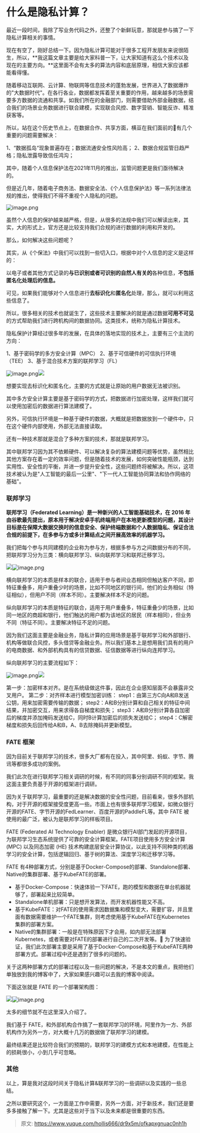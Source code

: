 # 什么是隐私计算？

最近一段时间，我除了写业务代码之外，还整了个新鲜玩意，那就是参与搞了一下隐私计算相关的事情。

现在有空了，刚好总结一下。因为隐私计算可能对于很多工程开发朋友来说很陌生，所以，**我这篇文章主要是给大家科普一下，让大家知道有这么个技术以及现在的主要方向。**这里面不会有太多的算法内容和底层原理，相信大家应该都能看得懂。

随着移动互联网、云计算、物联网等信息技术的蓬勃发展，世界进入了数据爆炸的"大数据时代"。在各行各业，数据都发挥着至关重要的作用，越来越多的场景需要多方数据的流通和共享。如我们所在的金融部门，则需要借助外部金融数据，结合我们的场景业务数据进行联合建模，实现联合风控、数字营销、智能反诈、精准获客等。

所以，站在这个历史节点上，在数据合作、共享方面，横亘在我们面前的有几个重要的问题需要解决：

1、“数据孤岛“现象普遍存在；数据流通安全性风险高；
2、数据合规监管日趋严格；隐私泄露导致信任鸿沟；

其中，随着个人信息保护法在2021年11月的推出，监管问题更是我们亟待解决的。

但是近几年，随着电子商务法、数据安全法、《个人信息保护法》等一系列法律法规的推出，使得我们不得不重视个人隐私的问题。

![image.png](./img/4puAmOi2ga9ZK2KM/1702098564103-1d245131-248d-46cb-adec-5eff437bdbb5-174056.png)

虽然个人信息的保护越来越严格，但是，从很多的法规中我们可以解读出来，其实，大的形式上，官方还是比较支持我们合规的进行数据的利用和开发的。

那么，如何解决这些问题呢？

其实，从《个保法》中我们可以找到一些切入口，根据中对个人信息的定义是这样的：

以电子或者其他方式记录的**与已识别或者可识别的自然人有关的**各种信息，**不包括匿名化处理后的信息。**

可见，如果我们能够对个人信息进行**去标识化**和**匿名化**处理，那么，就可以利用这些信息了。

所以，很多相关的技术也就诞生了，这些技术主要解决的就是通过数据**可用不可见**的方式帮助我们进行跨机构间的数据协同。这类技术，统称为隐私计算技术。

隐私保护计算经过很多年的发展，在具体的落地实现的技术上，主要有三个主流的方向：

1、基于密码学的多方安全计算（MPC）
2、基于可信硬件的可信执行环境（TEE）
3、基于混合技术方案的联邦学习（FL）

![image.png](./img/4puAmOi2ga9ZK2KM/1702098574429-54bf95e4-9baa-490c-a1f0-e8b6df22b576-123508.png)![](media/16399029521983/16399035120000.jpg#id=JY7CU&originalType=binary&ratio=1&rotation=0&showTitle=false&status=done&style=none&title=)

想要实现去标识化和匿名化，主要的方式就是让原始的用户数据无法被识别。

其中多方安全计算主要是基于密码学的方式，把数据进行加密处理，这样我们就可以使用加密后的数据进行算法建模了。

另外，可信执行环境是一种基于硬件的数据，大概就是把数据放到一个硬件中，只在这个硬件内部使用，外部无法直接读取。

还有一种技术那就是混合了多种方案的技术，那就是联邦学习。

其中联邦学习因为其不依赖硬件、可以解决复杂的算法建模问题等优势，虽然相比其他方案存在着一定的效率问题，但是随着技术的发展，如何突破性能瓶颈，达到实用性、安全性的平衡，并进一步提升安全性，这些问题终将被解决。所以，这项技术被认为是"人工智能的最后一公里"、"下一代人工智能协同算法和协作网络的基础"。


### 联邦学习

**联邦学习（Federated Learning）**是一种新兴的人工智能基础技术，在 2016 年由谷歌最先提出，原本用于解决安卓手机终端用户在本地更新模型的问题，其**设计目标是在保障大数据交换时的信息安全、保护终端数据和个人数据隐私、保证合法合规的前提下，在多参与方或多计算结点之间开展高效率的机器学习。**

我们把每个参与共同建模的企业称为参与方，根据多参与方之间数据分布的不同，把联邦学习分为三类：横向联邦学习、纵向联邦学习和联邦迁移学习。

![](media/16399029521983/16399037591785.jpg#id=VFKOW&originalType=binary&ratio=1&rotation=0&showTitle=false&status=done&style=none&title=)![image.png](./img/4puAmOi2ga9ZK2KM/1702098587085-dd4dff53-de3b-492c-8a6a-bc1bc8b3524e-017940.png)

横向联邦学习的本质是样本的联合，适用于参与者间业态相同但触达客户不同，即特征重叠多，用户重叠少时的场景，比如不同地区的银行间，他们的业务相似（特征相似），但用户不同（样本不同）。主要解决样本不足的问题。

纵向联邦学习的本质是特征的联合，适用于用户重叠多，特征重叠少的场景，比如同一地区的商超和银行，他们触达的用户都为该地区的居民（样本相同），但业务不同（特征不同）。主要解决特征不足的问题。

因为我们这面主要是金融业务，隐私计算的应用场景是基于联邦学习和外部银行、机构等做联合风控，多头借贷等金融业务。所以我们基本上是想用我们具有的用户的电商数据、和外部机构具有的信贷数据、征信数据等进行纵向连邦学习。

纵向联邦学习的主要流程如下：

![image.png](./img/4puAmOi2ga9ZK2KM/1702098597199-262fb0ca-b5d0-45c3-9137-9427eabb4866-737096.png)![](media/16399029521983/16399036608650.jpg#id=rnPKc&originalType=binary&ratio=1&rotation=0&showTitle=false&status=done&style=none&title=)

第一步：加密样本对齐。是在系统级做这件事，因此在企业感知层面不会暴露非交叉用户。
第二步：对齐样本进行模型加密训练：
step1：由第三方C向A和B发送公钥，用来加密需要传输的数据；
step2：A和B分别计算和自己相关的特征中间结果，并加密交互，用来求得各自梯度和损失；
step3：A和B分别计算各自加密后的梯度并添加掩码发送给C，同时B计算加密后的损失发送给C；
step4：C解密梯度和损失后回传给A和B，A、B去除掩码并更新模型。


### FATE 框架

因为目前关于联邦学习的技术，很多大厂都有在投入，其中阿里、蚂蚁、字节、腾讯等都很多成功的案例。

我们此次在进行联邦学习相关调研的时候，有不同的同事分别调研不同的框架。我这面主要负责基于开源的框架进行调研。

因为关于联邦学习，最重要的还是解决数据的安全性问题，目前看来，很多外部机构，对于开源的框架接受度更高一些。市面上也有很多联邦学习框架，如微众银行开源的FATE、字节开源的FedLearner、百度开源的PaddleFL等。其中 FATE 被使用的最广泛，被认为是联邦学习的样板项目。

FATE (Federated AI Technology Enabler) 是微众银行AI部门发起的开源项目，为联邦学习生态系统提供了可靠的安全计算框架。FATE项目使用多方安全计算 (MPC) 以及同态加密 (HE) 技术构建底层安全计算协议，以此支持不同种类的机器学习的安全计算，包括逻辑回归、基于树的算法、深度学习和迁移学习等。

FATE 有4种部署方式，分别是基于Docker-Compose的部署、Standalone部署、Native的集群部署、基于KubeFATE的部署。

-  基于Docker-Compose：快速体验一下FATE，跑的模型和数据在单台机器就够了，部署起来比较简单。 
-  Standalone单机部署：只是想开发算法，而开发机器性能又不高。 
-  基于KubeFATE：对FATE的使用需求因数据集和模型变大，需要扩容，并且里面有数据需要维护一个FATE集群，则考虑使用基于KubeFATE在Kubernetes集群的部署方案。 
-  Native的集群部署：一般是在特殊原因下才会用，如内部无法部署Kubernetes，或者需要对FATE的部署进行自己的二次开发等。
为了快速验证，我们此次部署主要是采用了基于Docker-Compose和基于KubeFATE两种部署方式。部署过程中还是遇到了很多的问题的。 

关于这两种部署方式的部署过程以及一些问题的解决，不是本文的重点，我把他们单独放到我的博客中了，大家如果感兴趣可以去我的博客中阅读。

下面这张就是 FATE 的一个部署架构图：

![](media/16399029521983/16399043850726.jpg#id=Amtvd&originalType=binary&ratio=1&rotation=0&showTitle=false&status=done&style=none&title=)![image.png](./img/4puAmOi2ga9ZK2KM/1702098609269-31c68b9a-788c-4641-a177-f50a4fc64a3d-010007.png)

太多的细节就不在这里深入介绍了。

我们基于 FATE，和外部机构合作搞了一套联邦学习的环境，阿里作为一方、外部机构作为另外一方，对大概十几万的数据做了联邦学习的建模。

最终结果还是比较符合我们的预期的，联邦学习的建模方式和本地建模，在性能上的损耗很小，小到几乎可忽略。


### 其他

以上，算是我对这段时间关于隐私计算&联邦学习的一些调研以及实践的一些总结。

之所以要研究这个，一方面是工作中需要，另外一方面，对于新技术，我们还是要多多接触了解一下。尤其是这些对于当下以及未来都是很重要的东西。


> 原文: <https://www.yuque.com/hollis666/dr9x5m/ofkapxgnuac0nh1h>